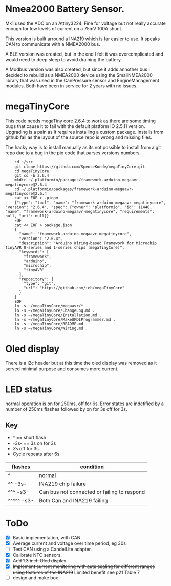 # Nmea2000 Battery Sensor.

Mk1 used the ADC on an Attiny3224. Fine for voltage but not really accurate enough for low levels of current on a 75mV 100A shunt. 

This version is built arround a INA219 which is far easier to use. It speaks CAN to communicate with a NMEA2000 bus.



A BLE version was created, but in the end I felt it was overcomplicated and would need to deep sleep to avoid draining the battery.

A Modbus version was also created, but since it adds annother bus I decided to rebuild as a NMEA2000 device using the SmallNMEA2000 library that was used in the CanPressure sensor and EngineManagement modules. Both have been in service for 2 years with no issues.




# megaTinyCore 

This code needs megaTiny core 2.6.4 to work as there are some timing bugs that cause it to fail with the default platform IO 2.5.11 version. Upgrading is a pain as it requires installing a custom package. Installs from github fail as the layout of the source repo is wrong and missing files. 

The hacky way is to install manually as its not possible to install from a git repo due to a bug in the pio code that parses versions numbers.

		cd ~/src
		git clone https://github.com/SpenceKonde/megaTinyCore.git
		cd megaTinyCore
		git co -b 2.6.4
		mkdir ~/.platformio/packages/framework-arduino-megaavr-megatinycore@2.6.4
		cd ~/.platformio/packages/framework-arduino-megaavr-megatinycore@2.6.4
		cat << EOF > .piopm
		{"type": "tool", "name": "framework-arduino-megaavr-megatinycore", "version": "2.6.4", "spec": {"owner": "platformio", "id": 11448, "name": "framework-arduino-megaavr-megatinycore", "requirements": null, "uri": null}}
		EOF
		cat << EOF > package.json
		{
		  "name": "framework-arduino-megaavr-megatinycore",
		  "version": "2.6.4",
		  "description": "Arduino Wiring-based Framework for Microchip tinyAVR 0-series and 1-series chips (megaTinyCore)",
		  "keywords": [
		    "framework",
		    "arduino",
		    "microchip",
		    "tinyAVR"
		  ],
		  "repository": {
		    "type": "git",
		    "url": "https://github.com/ieb/megaTinyCore"
		  }
		}
		EOF
		ln -s ~/megaTinyCore/megaavr/* .
		ln -s ~/megaTinyCore/ChangeLog.md .
		ln -s ~/megaTinyCore/Installation.md .
		ln -s ~/megaTinyCore/MakeUPDIProgrammer.md .
		ln -s ~/megaTinyCore/README.md .
		ln -s ~/megaTinyCore/Wiring.md .


# Oled display

There is a i2c header but at this time the oled display was removed as it served minimal purpose and consumes more current.

# LED status

normal operation is on for 250ms, off for 6s. Error states are indetified by a number of 250ms flashes followed by on for 3s off for 3s.

## Key

* ^ == short flash 
* -3s- == 3s on for 3s
* _3s_ off for 3s. 
* Cycle repeats after 6s


|   flashes   | condition                                   |
|-------------|---------------------------------------------|
| ^           | normal                                      |
| ^^ -3s-     | INA219 chip failure                         |
| ^^^ -s3-    | Can bus not connected or failing to respond |
| ^^^^^ -s3-  | Both Can and INA219 failing                 |


# ToDo

* [x] Basic implementation, with CAN.
* [x] Average current and voltage over time period, eg 30s
* [ ] Test CAN using a CandelLite adapter.
* [x] Calibrate NTC sensors.
* [x] ~~Add 1.3 inch Oled display~~
* [x] ~~Implement current monitoring with auto scaling for different ranges using features of the INA219~~ Limited benefit see p21 Table 7
* [ ] design and make box
